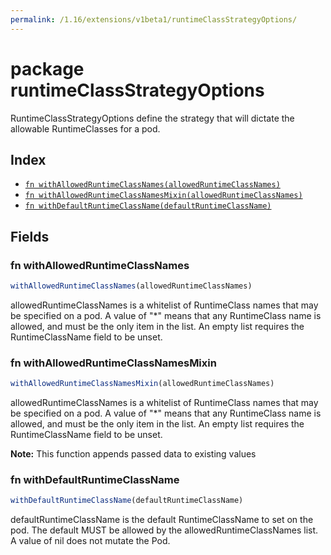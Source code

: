 ```yaml
---
permalink: /1.16/extensions/v1beta1/runtimeClassStrategyOptions/
---
```


# package runtimeClassStrategyOptions

RuntimeClassStrategyOptions define the strategy that will dictate the allowable RuntimeClasses for a pod.

## Index

* [`fn withAllowedRuntimeClassNames(allowedRuntimeClassNames)`](#fn-withallowedruntimeclassnames)
* [`fn withAllowedRuntimeClassNamesMixin(allowedRuntimeClassNames)`](#fn-withallowedruntimeclassnamesmixin)
* [`fn withDefaultRuntimeClassName(defaultRuntimeClassName)`](#fn-withdefaultruntimeclassname)

## Fields

### fn withAllowedRuntimeClassNames

```ts
withAllowedRuntimeClassNames(allowedRuntimeClassNames)
```

allowedRuntimeClassNames is a whitelist of RuntimeClass names that may be specified on a pod. A value of "*" means that any RuntimeClass name is allowed, and must be the only item in the list. An empty list requires the RuntimeClassName field to be unset.

### fn withAllowedRuntimeClassNamesMixin

```ts
withAllowedRuntimeClassNamesMixin(allowedRuntimeClassNames)
```

allowedRuntimeClassNames is a whitelist of RuntimeClass names that may be specified on a pod. A value of "*" means that any RuntimeClass name is allowed, and must be the only item in the list. An empty list requires the RuntimeClassName field to be unset.

**Note:** This function appends passed data to existing values

### fn withDefaultRuntimeClassName

```ts
withDefaultRuntimeClassName(defaultRuntimeClassName)
```

defaultRuntimeClassName is the default RuntimeClassName to set on the pod. The default MUST be allowed by the allowedRuntimeClassNames list. A value of nil does not mutate the Pod.